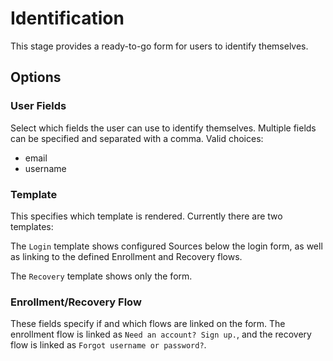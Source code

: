 # Identification

This stage provides a ready-to-go form for users to identify themselves.

## Options

### User Fields

Select which fields the user can use to identify themselves. Multiple fields can be specified and separated with a comma.
Valid choices:

- email
- username

### Template

This specifies which template is rendered. Currently there are two templates:

The `Login` template shows configured Sources below the login form, as well as linking to the defined Enrollment and Recovery flows.

The `Recovery` template shows only the form.

### Enrollment/Recovery Flow

These fields specify if and which flows are linked on the form. The enrollment flow is linked as `Need an account? Sign up.`, and the recovery flow is linked as `Forgot username or password?`.
